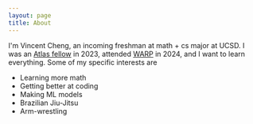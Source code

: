 ```yaml
---
layout: page
title: About
---
```


I'm Vincent Cheng, an incoming freshman at math + cs major at UCSD. I was an [Atlas fellow](https://www.atlasfellowship.org/) in 2023, attended [WARP](warp.camp) in 2024, and I want to learn everything. Some of my specific interests are  

- Learning more math 
- Getting better at coding
- Making ML models
- Brazilian Jiu-Jitsu
- Arm-wrestling
